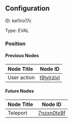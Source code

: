 # <nil>
## Configuration
ID:  kel1rio17c

Type: EVAL 








### Position

#### Previous Nodes
| Node Title | Node ID |
| :------------- | ------------ |
| User action  | [t9jyjrzivl](./t9jyjrzivl.md) | 
 
 #### Future Nodes
| Node Title | Node ID |
| :------------- | ------------ |
| Teleport |[7nzxn0tx9f](./7nzxn0tx9f.md) | 